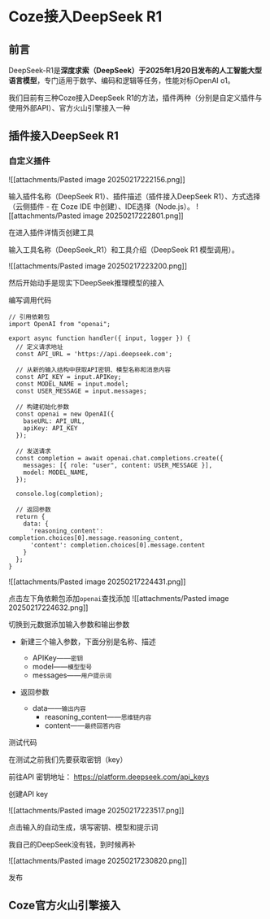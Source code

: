 # Coze接入DeepSeek R1

## 前言

DeepSeek-R1是**深度求索（DeepSeek）于2025年1月20日发布的人工智能大型语言模型**，专门适用于数学、编码和逻辑等任务，性能对标OpenAI o1。

我们目前有三种Coze接入DeepSeek R1的方法，插件两种（分别是自定义插件与使用外部API）、官方火山引擎接入一种
## 插件接入DeepSeek R1

### 自定义插件

![[attachments/Pasted image 20250217222156.png]]

输入插件名称（DeepSeek R1）、插件描述（插件接入DeepSeek R1）、方式选择（云侧插件 - 在 Coze IDE 中创建）、IDE选择（Node.js）。
![[attachments/Pasted image 20250217222801.png]]

在进入插件详情页创建工具

输入工具名称（DeepSeek_R1）和工具介绍（DeepSeek R1 模型调用）。

![[attachments/Pasted image 20250217223200.png]]


然后开始动手是现实下DeepSeek推理模型的接入  

编写调用代码

```
// 引用依赖包
import OpenAI from "openai";

export async function handler({ input, logger }) {
  // 定义请求地址
  const API_URL = 'https://api.deepseek.com';
  
  // 从新的输入结构中获取API密钥、模型名称和消息内容
  const API_KEY = input.APIKey;
  const MODEL_NAME = input.model;
  const USER_MESSAGE = input.messages;

  // 构建初始化参数
  const openai = new OpenAI({
    baseURL: API_URL,
    apiKey: API_KEY
  });

  // 发送请求
  const completion = await openai.chat.completions.create({
    messages: [{ role: "user", content: USER_MESSAGE }],
    model: MODEL_NAME,
  });

  console.log(completion);

  // 返回参数
  return {
    data: {
      'reasoning_content': completion.choices[0].message.reasoning_content,
      'content': completion.choices[0].message.content
    }
  };
}
```

![[attachments/Pasted image 20250217224431.png]]

点击左下角依赖包添加`openai`查找添加
![[attachments/Pasted image 20250217224632.png]]

切换到元数据添加输入参数和输出参数
- 新建三个输入参数，下面分别是名称、描述
	- APIKey——`密钥`
	- model——`模型型号`
	- messages——`用户提示词`
	
- 返回参数
	- data——`输出内容`
		- reasoning_content——`思维链内容`
		- content——`最终回答内容`


测试代码

在测试之前我们先要获取密钥（key）

前往API 密钥地址： https://platform.deepseek.com/api_keys

创建API key

![[attachments/Pasted image 20250217223517.png]]

点击输入的自动生成，填写密钥、模型和提示词


我自己的DeepSeek没有钱，到时候再补

![[attachments/Pasted image 20250217230820.png]]

发布

## Coze官方火山引擎接入